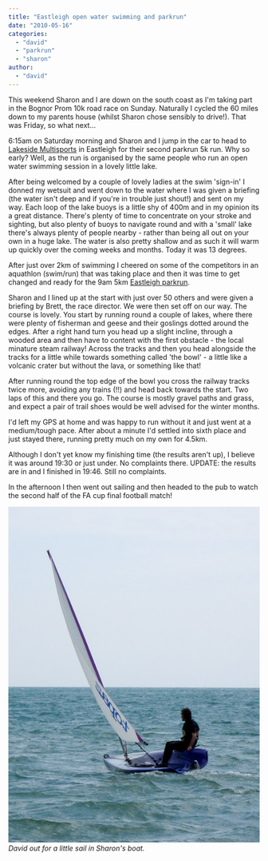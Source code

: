 ```yaml
---
title: "Eastleigh open water swimming and parkrun"
date: "2010-05-16"
categories: 
  - "david"
  - "parkrun"
  - "sharon"
author: 
  - "david"
---
```


This weekend Sharon and I are down on the south coast as I'm taking part in the Bognor Prom 10k road race on Sunday. Naturally I cycled the 60 miles down to my parents house (whilst Sharon chose sensibly to drive!). That was Friday, so what next...

6:15am on Saturday morning and Sharon and I jump in the car to head to [Lakeside Multisports](http://www.lakesidemultisports.co.uk/) in Eastleigh for their second parkrun 5k run. Why so early? Well, as the run is organised by the same people who run an open water swimming session in a lovely little lake.

After being welcomed by a couple of lovely ladies at the swim 'sign-in' I donned my wetsuit and went down to the water where I was given a briefing (the water isn't deep and if you're in trouble just shout!) and sent on my way. Each loop of the lake buoys is a little shy of 400m and in my opinion its a great distance. There's plenty of time to concentrate on your stroke and sighting, but also plenty of buoys to navigate round and with a 'small' lake there's always plenty of people nearby - rather than being all out on your own in a huge lake. The water is also pretty shallow and as such it will warm up quickly over the coming weeks and months. Today it was 13 degrees.

After just over 2km of swimming I cheered on some of the competitors in an aquathlon (swim/run) that was taking place and then it was time to get changed and ready for the 9am 5km [Eastleigh parkrun](http://www.parkrun.org.uk/eastleigh/).

Sharon and I lined up at the start with just over 50 others and were given a briefing by Brett, the race director. We were then set off on our way. The course is lovely. You start by running round a couple of lakes, where there were plenty of fisherman and geese and their goslings dotted around the edges. After a right hand turn you head up a slight incline, through a wooded area and then have to content with the first obstacle - the local minature steam railway! Across the tracks and then you head alongside the tracks for a little while towards something called 'the bowl' - a little like a volcanic crater but without the lava, or something like that!

After running round the top edge of the bowl you cross the railway tracks twice more, avoiding any trains (!!) and head back towards the start. Two laps of this and there you go. The course is mostly gravel paths and grass, and expect a pair of trail shoes would be well advised for the winter months.

I'd left my GPS at home and was happy to run without it and just went at a medium/tough pace. After about a minute I'd settled into sixth place and just stayed there, running pretty much on my own for 4.5km.

Although I don't yet know my finishing time (the results aren't up), I believe it was around 19:30 or just under. No complaints there. UPDATE: the results are in and I finished in 19:46. Still no complaints.

In the afternoon I then went out sailing and then headed to the pub to watch the second half of the FA cup final football match!

![David out for a little sail in Sharon's boat.](/images/2010/20100515-IMG_0933.jpg)
*David out for a little sail in Sharon's boat.*
